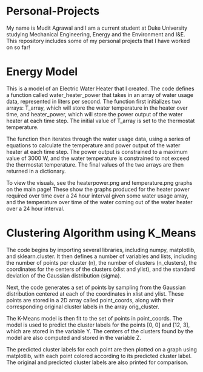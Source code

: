 # Personal-Projects

My name is Mudit Agrawal and I am a current student at Duke University studying Mechanical Engineering, Energy and the Environment and I&E.
This repository includes some of my personal projects that I have worked on so far! 

# Energy Model
This is a model of an Electric Water Heater that I created. The code defines a function called water_heater_power that takes in an array of water usage data, represented in liters per second. The function first initializes two arrays: T_array, which will store the water temperature in the heater over time, and heater_power, which will store the power output of the water heater at each time step. The initial value of T_array is set to the thermostat temperature.

The function then iterates through the water usage data, using a series of equations to calculate the temperature and power output of the water heater at each time step. The power output is constrained to a maximum value of 3000 W, and the water temperature is constrained to not exceed the thermostat temperature. The final values of the two arrays are then returned in a dictionary.

To view the visuals, see the heaterpower.png and temperature.png graphs on the main page! These show the graphs produced for the heater power required over time over a 24 hour interval given some water usage array, and the temperature over time of the water coming out of the water heater over a 24 hour interval.

# Clustering Algorithm using K_Means

The code begins by importing several libraries, including numpy, matplotlib, and sklearn.cluster. It then defines a number of variables and lists, including the number of points per cluster (n), the number of clusters (n_clusters), the coordinates for the centers of the clusters (xlist and ylist), and the standard deviation of the Gaussian distribution (sigma).

Next, the code generates a set of points by sampling from the Gaussian distribution centered at each of the coordinates in xlist and ylist. These points are stored in a 2D array called point_coords, along with their corresponding original cluster labels in the array orig_cluster.

The K-Means model is then fit to the set of points in point_coords. The model is used to predict the cluster labels for the points [0, 0] and [12, 3], which are stored in the variable Y. The centers of the clusters found by the model are also computed and stored in the variable Z.

The predicted cluster labels for each point are then plotted on a graph using matplotlib, with each point colored according to its predicted cluster label. The original and predicted cluster labels are also printed for comparison.
